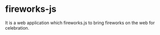 fireworks-js
============

It is a web application which fireworks.js to bring fireworks on the web for celebration.
